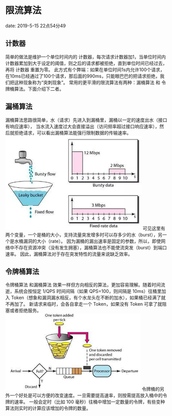 # 限流算法

date: 2019-5-15 22点54分49

## 计数器
简单的做法是维护一个单位时间内的 计数器，每次请求计数器加1，当单位时间内计数器累加到大于设定的阈值，则之后的请求都被拒绝，直到单位时间已经过去，再将 计数器 重置为零。
此方式有个弊端：如果在单位时间1s内允许100个请求，在10ms已经通过了100个请求，那后面的990ms，只能眼巴巴的把请求拒绝，我们把这种现象称为“突刺现象”。
常用的更平滑的限流算法有两种：漏桶算法 和 令牌桶算法。下面介绍下二者。

## 漏桶算法
漏桶算法思路很简单，水（请求）先进入到漏桶里，漏桶以一定的速度出水（接口有响应速率），
当水流入速度过大会直接溢出（访问频率超过接口响应速率），然后就拒绝请求，可以看出漏桶算法能强行限制数据的传输速率。
![](../static/image/clipboard0.png)
可见这里有两个变量，一个是桶的大小，支持流量突发增多时可以存多少的水（burst），另一个是水桶漏洞的大小（rate）。
因为漏桶的漏出速率是固定的参数，所以，即使网络中不存在资源冲突（没有发生拥塞），漏桶算法也不能使流突发（burst）到端口速率。
因此，漏桶算法对于存在突发特性的流量来说缺乏效率。

## 令牌桶算法
令牌桶算法 和漏桶算法 效果一样但方向相反的算法，更加容易理解。随着时间流逝，系统会按恒定 1/QPS 时间间隔（如果 QPS=100，则间隔是 10ms）往桶里加入 Token（想象和漏洞漏水相反，有个水龙头在不断的加水），如果桶已经满了就不再加了。
新请求来临时，会各自拿走一个 Token，如果没有 Token 可拿了就阻塞或者拒绝服务。
![](../static/image/clipboard.png)
令牌桶的另外一个好处是可以方便的改变速度。一旦需要提高速率，则按需提高放入桶中的令牌的速率。
一般会定时（比如 100 毫秒）往桶中增加一定数量的令牌，有些变种算法则实时的计算应该增加的令牌的数量。